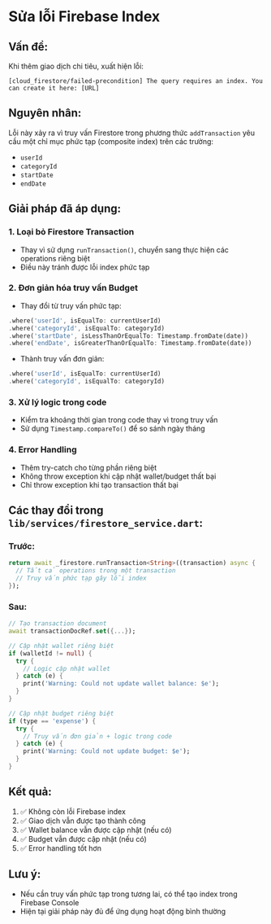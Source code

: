 # Sửa lỗi Firebase Index

## Vấn đề:
Khi thêm giao dịch chi tiêu, xuất hiện lỗi:
```
[cloud_firestore/failed-precondition] The query requires an index. You can create it here: [URL]
```

## Nguyên nhân:
Lỗi này xảy ra vì truy vấn Firestore trong phương thức `addTransaction` yêu cầu một chỉ mục phức tạp (composite index) trên các trường:
- `userId`
- `categoryId` 
- `startDate`
- `endDate`

## Giải pháp đã áp dụng:

### 1. Loại bỏ Firestore Transaction
- Thay vì sử dụng `runTransaction()`, chuyển sang thực hiện các operations riêng biệt
- Điều này tránh được lỗi index phức tạp

### 2. Đơn giản hóa truy vấn Budget
- Thay đổi từ truy vấn phức tạp:
```dart
.where('userId', isEqualTo: currentUserId)
.where('categoryId', isEqualTo: categoryId)
.where('startDate', isLessThanOrEqualTo: Timestamp.fromDate(date))
.where('endDate', isGreaterThanOrEqualTo: Timestamp.fromDate(date))
```

- Thành truy vấn đơn giản:
```dart
.where('userId', isEqualTo: currentUserId)
.where('categoryId', isEqualTo: categoryId)
```

### 3. Xử lý logic trong code
- Kiểm tra khoảng thời gian trong code thay vì trong truy vấn
- Sử dụng `Timestamp.compareTo()` để so sánh ngày tháng

### 4. Error Handling
- Thêm try-catch cho từng phần riêng biệt
- Không throw exception khi cập nhật wallet/budget thất bại
- Chỉ throw exception khi tạo transaction thất bại

## Các thay đổi trong `lib/services/firestore_service.dart`:

### Trước:
```dart
return await _firestore.runTransaction<String>((transaction) async {
  // Tất cả operations trong một transaction
  // Truy vấn phức tạp gây lỗi index
});
```

### Sau:
```dart
// Tạo transaction document
await transactionDocRef.set({...});

// Cập nhật wallet riêng biệt
if (walletId != null) {
  try {
    // Logic cập nhật wallet
  } catch (e) {
    print('Warning: Could not update wallet balance: $e');
  }
}

// Cập nhật budget riêng biệt
if (type == 'expense') {
  try {
    // Truy vấn đơn giản + logic trong code
  } catch (e) {
    print('Warning: Could not update budget: $e');
  }
}
```

## Kết quả:
1. ✅ Không còn lỗi Firebase index
2. ✅ Giao dịch vẫn được tạo thành công
3. ✅ Wallet balance vẫn được cập nhật (nếu có)
4. ✅ Budget vẫn được cập nhật (nếu có)
5. ✅ Error handling tốt hơn

## Lưu ý:
- Nếu cần truy vấn phức tạp trong tương lai, có thể tạo index trong Firebase Console
- Hiện tại giải pháp này đủ để ứng dụng hoạt động bình thường 